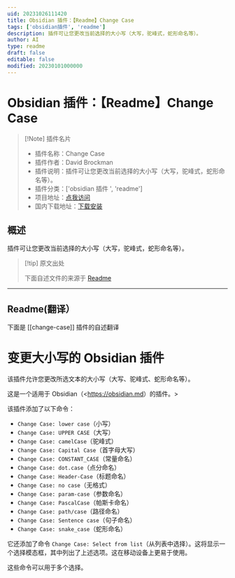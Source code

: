 ```yaml
---
uid: 20231026111420
title: Obsidian 插件：【Readme】Change Case
tags: ['obsidian插件', 'readme']
description: 插件可让您更改当前选择的大小写（大写，驼峰式，蛇形命名等）。
author: AI
type: readme
draft: false
editable: false
modified: 20230101000000
---
```


# Obsidian 插件：【Readme】Change Case

> [!Note] 插件名片
> - 插件名称：Change Case
> - 插件作者：David Brockman
> - 插件说明：插件可让您更改当前选择的大小写（大写，驼峰式，蛇形命名等）。
> - 插件分类：['obsidian 插件 ', 'readme']
> - 项目地址：[点我访问](https://github.com/dbrockman/obsidian-change-case)
> - 国内下载地址：[下载安装](https://pkmer.cn/products/plugin/pluginMarket/?change-case)

## 概述

插件可让您更改当前选择的大小写（大写，驼峰式，蛇形命名等）。

> [!tip] 原文出处
>
>下面自述文件的来源于 [Readme](https://ghproxy.net/https://raw.githubusercontent.com/dbrockman/obsidian-change-case/master/README.md)

---

## Readme(翻译）

下面是 [[change-case]] 插件的自述翻译

# 变更大小写的 Obsidian 插件

该插件允许您更改所选文本的大小写（大写、驼峰式、蛇形命名等）。

这是一个适用于 Obsidian（<<https://obsidian.md>）的插件。>

该插件添加了以下命令：

- `Change Case: lower case`（小写）
- `Change Case: UPPER CASE`（大写）
- `Change Case: camelCase`（驼峰式）
- `Change Case: Capital Case`（首字母大写）
- `Change Case: CONSTANT_CASE`（常量命名）
- `Change Case: dot.case`（点分命名）
- `Change Case: Header-Case`（标题命名）
- `Change Case: no case`（无格式）
- `Change Case: param-case`（参数命名）
- `Change Case: PascalCase`（帕斯卡命名）
- `Change Case: path/case`（路径命名）
- `Change Case: Sentence case`（句子命名）
- `Change Case: snake_case`（蛇形命名）

它还添加了命令 `Change Case: Select from list`（从列表中选择）。这将显示一个选择模态框，其中列出了上述选项。这在移动设备上更易于使用。

这些命令可以用于多个选择。

